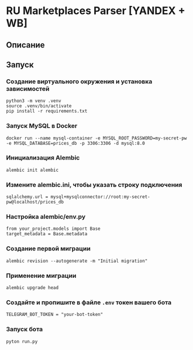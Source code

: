 # RU Marketplaces Parser [YANDEX + WB]

## Описание

## Запуск

### Создание виртуального окружения и установка зависимостей
```shell
python3 -m venv .venv
source .venv/bin/activate
pip install -r requirements.txt
```


### Запуск MySQL в Docker
```shell
docker run --name mysql-container -e MYSQL_ROOT_PASSWORD=my-secret-pw -e MYSQL_DATABASE=prices_db -p 3306:3306 -d mysql:8.0
```

### Инициализация Alembic
```shell
alembic init alembic
```


### Измените alembic.ini, чтобы указать строку подключения
```shell
sqlalchemy.url = mysql+mysqlconnector://root:my-secret-pw@localhost/prices_db
```

### Настройка alembic/env.py
```shell
from your_project.models import Base
target_metadata = Base.metadata
```

### Создание первой миграции
```shell
alembic revision --autogenerate -m "Initial migration"
```

### Применение миграции
```shell
alembic upgrade head
```

### Создайте и пропишите в файле `.env` токен вашего бота
```shell
TELEGRAM_BOT_TOKEN = "your-bot-token"
```

### Запуск бота
```shell
pyton run.py
```
